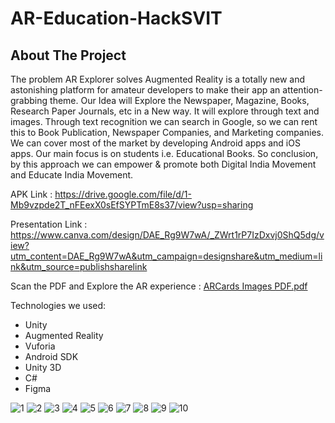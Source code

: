 # AR-Education-HackSVIT
<!-- ABOUT THE PROJECT -->
## About The Project
The problem AR Explorer solves
Augmented Reality is a totally new and astonishing platform for amateur developers to make their app an attention-grabbing theme. Our Idea will Explore the Newspaper, Magazine, Books, Research Paper Journals, etc in a New way. It will explore through text and images. Through text recognition we can search in Google, so we can rent this to Book Publication, Newspaper Companies, and Marketing companies. We can cover most of the market by developing Android apps and iOS apps. Our main focus is on students i.e. Educational Books. So conclusion, by this approach we can empower & promote both Digital India Movement and Educate India Movement.

 
APK Link : https://drive.google.com/file/d/1-Mb9vzpde2T_nFEexX0sEfSYPTmE8s37/view?usp=sharing

Presentation Link : https://www.canva.com/design/DAE_Rg9W7wA/_ZWrt1rP7IzDxvj0ShQ5dg/view?utm_content=DAE_Rg9W7wA&utm_campaign=designshare&utm_medium=link&utm_source=publishsharelink

Scan the PDF and Explore the AR experience : [ARCards Images PDF.pdf](https://github.com/nand632/AR-Education-HackSVIT/files/8597994/ARCards.Images.PDF.pdf)


Technologies we used:
* Unity
* Augmented Reality
* Vuforia
* Android SDK
* Unity 3D
* C#
* Figma

![1](https://user-images.githubusercontent.com/60933662/166125478-55d55605-aedb-4198-b6bd-ac3bbb0ae4c9.png)
![2](https://user-images.githubusercontent.com/60933662/166125484-8b318426-01c7-42cd-ba3d-73c855bde438.png)
![3](https://user-images.githubusercontent.com/60933662/166125485-465af893-4d67-4f04-a5ad-aaa08062e5bf.png)
![4](https://user-images.githubusercontent.com/60933662/166125486-4d7d6f98-d25c-443e-961c-569f298d7de2.png)
![5](https://user-images.githubusercontent.com/60933662/166125488-71be6726-756e-4a32-b721-5b980324c3fa.png)
![6](https://user-images.githubusercontent.com/60933662/166125490-54a30586-a562-43bd-bd68-ab99b918cec5.png)
![7](https://user-images.githubusercontent.com/60933662/166125491-bd975cf0-85d3-4bbb-8543-f5b2373a246e.png)
![8](https://user-images.githubusercontent.com/60933662/166125493-f4f1f21a-af93-4ef0-a201-7aa4f756bd15.png)
![9](https://user-images.githubusercontent.com/60933662/166125507-899aef1a-06c0-473d-a15c-60ca518250c8.png)
![10](https://user-images.githubusercontent.com/60933662/166125510-ad40c91d-2f65-4d7a-9062-efc76226a47a.png)
